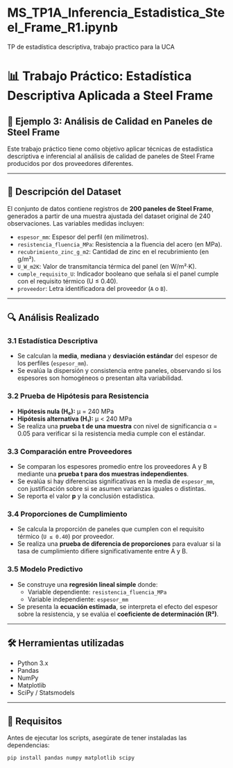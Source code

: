 # MS_TP1A_Inferencia_Estadistica_Steel_Frame_R1.ipynb
TP de estadística descriptiva, trabajo practico para la UCA
# 📊 Trabajo Práctico: Estadística Descriptiva Aplicada a Steel Frame

## 🧪 Ejemplo 3: Análisis de Calidad en Paneles de Steel Frame

Este trabajo práctico tiene como objetivo aplicar técnicas de estadística descriptiva e inferencial al análisis de calidad de paneles de Steel Frame producidos por dos proveedores diferentes.

---

## 📁 Descripción del Dataset

El conjunto de datos contiene registros de **200 paneles de Steel Frame**, generados a partir de una muestra ajustada del dataset original de 240 observaciones. Las variables medidas incluyen:

- `espesor_mm`: Espesor del perfil (en milímetros).
- `resistencia_fluencia_MPa`: Resistencia a la fluencia del acero (en MPa).
- `recubrimiento_zinc_g_m2`: Cantidad de zinc en el recubrimiento (en g/m²).
- `U_W_m2K`: Valor de transmitancia térmica del panel (en W/m²·K).
- `cumple_requisito_U`: Indicador booleano que señala si el panel cumple con el requisito térmico (U ≤ 0.40).
- `proveedor`: Letra identificadora del proveedor (`A` o `B`).

---

## 🔍 Análisis Realizado

### 3.1 Estadística Descriptiva

- Se calculan la **media**, **mediana** y **desviación estándar** del espesor de los perfiles (`espesor_mm`).
- Se evalúa la dispersión y consistencia entre paneles, observando si los espesores son homogéneos o presentan alta variabilidad.

### 3.2 Prueba de Hipótesis para Resistencia

- **Hipótesis nula (H₀):** μ = 240 MPa  
- **Hipótesis alternativa (H₁):** μ < 240 MPa  
- Se realiza una **prueba t de una muestra** con nivel de significancia α = 0.05 para verificar si la resistencia media cumple con el estándar.

### 3.3 Comparación entre Proveedores

- Se comparan los espesores promedio entre los proveedores A y B mediante una **prueba t para dos muestras independientes**.
- Se evalúa si hay diferencias significativas en la media de `espesor_mm`, con justificación sobre si se asumen varianzas iguales o distintas.
- Se reporta el valor **p** y la conclusión estadística.

### 3.4 Proporciones de Cumplimiento

- Se calcula la proporción de paneles que cumplen con el requisito térmico (`U ≤ 0.40`) por proveedor.
- Se realiza una **prueba de diferencia de proporciones** para evaluar si la tasa de cumplimiento difiere significativamente entre A y B.

### 3.5 Modelo Predictivo

- Se construye una **regresión lineal simple** donde:
  - Variable dependiente: `resistencia_fluencia_MPa`
  - Variable independiente: `espesor_mm`
- Se presenta la **ecuación estimada**, se interpreta el efecto del espesor sobre la resistencia, y se evalúa el **coeficiente de determinación (R²)**.

---

## 🛠 Herramientas utilizadas

- Python 3.x
- Pandas
- NumPy
- Matplotlib
- SciPy / Statsmodels

---

## 📌 Requisitos

Antes de ejecutar los scripts, asegúrate de tener instaladas las dependencias:

```bash
pip install pandas numpy matplotlib scipy
